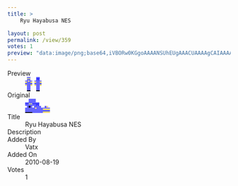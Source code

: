 ```yaml
---
title: >
    Ryu Hayabusa NES

layout: post
permalink: /view/359
votes: 1
preview: "data:image/png;base64,iVBORw0KGgoAAAANSUhEUgAAACUAAAAgCAIAAAAaMSbnAAAABnRSTlMA/wD/AP5AXyvrAAABAklEQVRIie1WOw6DMAy1Ky7D2sw9TpOVo7C6PVPWchvSIc2XBBmVRiriTQT7+cn244PGzOCgFEIJRKZ4PwOHfuEU2hFdfJBS2wutNQAIIVzkyqml9UY9L+OV3B2WHgdpfzeAXqJCMxAA4KgMGZgezFpC5C2GATngvn6xerGwED/zC2d/+/vTznA5SQuUMp8VDWFhapR5NJ1tbQU1tH7+0LzIH3w3tsXs+EF/TwpMzyU9Q0zvihk15vdAE61DqbLvieIlzWkwbIRDL/hlHX/ml6PrtfZLBxMVkxLEOX09xKC3/75n74siVnI20o/uz1Pv1Dv1ApL/XcSyfJyzVotBb93fG4lkbyM44vfZAAAAAElFTkSuQmCC"
---
```

<dl class="side-by-side">
<dt>Preview</dt>
<dd>
    <img class="preview" src="data:image/png;base64,iVBORw0KGgoAAAANSUhEUgAAACUAAAAgCAIAAAAaMSbnAAAABnRSTlMA/wD/AP5AXyvrAAABAklEQVRIie1WOw6DMAy1Ky7D2sw9TpOVo7C6PVPWchvSIc2XBBmVRiriTQT7+cn244PGzOCgFEIJRKZ4PwOHfuEU2hFdfJBS2wutNQAIIVzkyqml9UY9L+OV3B2WHgdpfzeAXqJCMxAA4KgMGZgezFpC5C2GATngvn6xerGwED/zC2d/+/vTznA5SQuUMp8VDWFhapR5NJ1tbQU1tH7+0LzIH3w3tsXs+EF/TwpMzyU9Q0zvihk15vdAE61DqbLvieIlzWkwbIRDL/hlHX/ml6PrtfZLBxMVkxLEOX09xKC3/75n74siVnI20o/uz1Pv1Dv1ApL/XcSyfJyzVotBb93fG4lkbyM44vfZAAAAAElFTkSuQmCC">
</dd>
<dt>Original</dt>
<dd>
    <img class="preview" src="data:image/png;base64,iVBORw0KGgoAAAANSUhEUgAAAEAAAAAgCAYAAACinX6EAAAAvklEQVR42u3XYQqAIAwF4N2pO3kn7+TvrrPKIGxYSyzY8gkPwojah0wjUkYIzD0h7wMAAAAAAAAAgB8D9BboHmh4gGlivktK6UiMMaec057XYh6gVnSJ4R5AW6I8R94GBdqv1+Rr3u89Wea1wofqAWXREuH3ALLgYQGu5syfC9apU7Rt7OttsdqjigAAAACw0QTlh5k9agPgw5e/UbyEbI35v0EAaABMXXEP4LoHAAAAALDfBOVRtzXut8HRARYRZuo7OH/n2AAAAABJRU5ErkJggg==">
</dd>
<dt>Title</dt>
<dd>Ryu Hayabusa NES</dd>
<dt>Description</dt>
<dd></dd>
<dt>Added By</dt>
<dd>Vatx</dd>
<dt>Added On</dt>
<dd>2010-08-19</dd>
<dt>Votes</dt>
<dd>1</dd>
</dl>
